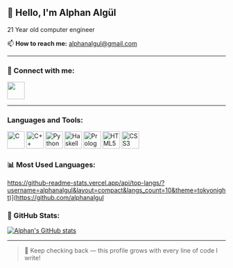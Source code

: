 <h2>👋 Hello, I'm Alphan Algül</h2>

21 Year old computer engineer

📫 **How to reach me:** alphanalgul@gmail.com

---

### 🔗 Connect with me:
[<img src="https://cdn.jsdelivr.net/gh/devicons/devicon/icons/linkedin/linkedin-original.svg" width="40"/>](https://www.linkedin.com/in/alphan-alg%C3%BCl-31502b266/)

---

<h3>Languages and Tools:</h3>
<p align="left">
  <img src="https://cdn.jsdelivr.net/gh/devicons/devicon/icons/c/c-original.svg" height="40" alt="C" />
  <img src="https://cdn.jsdelivr.net/gh/devicons/devicon/icons/cplusplus/cplusplus-original.svg" height="40" alt="C++" />
  <img src="https://cdn.jsdelivr.net/gh/devicons/devicon/icons/python/python-original.svg" height="40" alt="Python" />
  <img src="https://cdn.jsdelivr.net/gh/devicons/devicon/icons/haskell/haskell-original.svg" height="40" alt="Haskell" />
  <img src="https://cdn.jsdelivr.net/gh/devicons/devicon/icons/prolog/prolog-original.svg" height="40" alt="Prolog" />
  <img src="https://cdn.jsdelivr.net/gh/devicons/devicon/icons/html5/html5-original.svg" height="40" alt="HTML5" />
  <img src="https://cdn.jsdelivr.net/gh/devicons/devicon/icons/css3/css3-original.svg" height="40" alt="CSS3" />
</p>

### 📊 Most Used Languages:
https://github-readme-stats.vercel.app/api/top-langs/?username=alphanalgul&layout=compact&langs_count=10&theme=tokyonight)](https://github.com/alphanalgul

### 💼 GitHub Stats:
[![Alphan's GitHub stats](https://github-readme-stats.vercel.app/api?username=alphanalgul&show_icons=true&theme=tokyonight)](https://github.com/alphanalgul)

---

> 🔄 Keep checking back — this profile grows with every line of code I write!
